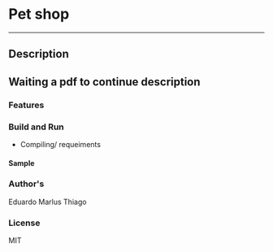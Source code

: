 # Pet shop
---

## Description
Waiting a pdf to continue description
---

### Features

### Build and Run
* Compiling/ requeiments

#### Sample



### Author's
Eduardo 
Marlus
Thiago

### License
MIT
